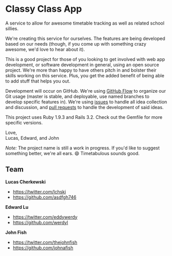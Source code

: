 Classy Class App 
===

A service to allow for awesome timetable tracking as well as related school sillies. 

We're creating this service for ourselves. The features are being developed based on our needs (though, if you come up with something crazy awesome, we'd love to hear about it).

This is a good project for those of you looking to get involved with web app development, or software development in general, using an open source project. We're more than happy to have others pitch in and bolster their skills working on this service. Plus, you get the added benefit of being able to add stuff that helps you out.

Development will occur on GitHub. We're using [GitHub Flow](http://scottchacon.com/2011/08/31/github-flow.html) to organize our Git usage (master is stable, and deployable, use named branches to develop specific features in). We're using [issues](https://github.com/asdfgh746/cca/issues) to handle all idea collection and discussion, and [pull requests](https://github.com/asdfgh746/cca/pulls) to handle the development of said ideas.

This project uses Ruby 1.9.3 and Rails 3.2. Check out the Gemfile for more specific versions.

Love,  
Lucas, Edward, and John

*Note:* The project name is still a work in progress. If you'd like to suggest something better, we're all ears. :smile: Timetabulous sounds good.

## Team

**Lucas Cherkewski**

+ <https://twitter.com/lchski>
+ <https://github.com/asdfgh746>

**Edward Lu**

+ <https://twitter.com/eddywerdy>
+ <https://github.com/werdyl>

**John Fish**

+ <https://twitter.com/thejohnfish>
+ <https://github.com/johnafish>

